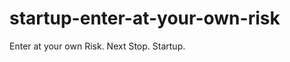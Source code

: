 startup-enter-at-your-own-risk
==============================

Enter at your own Risk. Next Stop. Startup.
